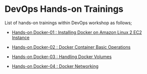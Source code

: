 # DevOps Hands-on Trainings

List of hands-on trainings within DevOps workshop as follows;

- [Hands-on Docker-01 : Installing Docker on Amazon Linux 2 EC2 Instance](./docker-01-installing-on-ec2-linux2/README.md)

- [Hands-on Docker-02 : Docker Container Basic Operations](./docker-02-container-basic-operations/README.md)

- [Hands-on Docker-03 : Handling Docker Volumes](./docker-03-handling-volumes/README.md)

- [Hands-on Docker-04 : Docker Networking](./docker-04-networking/README.md)